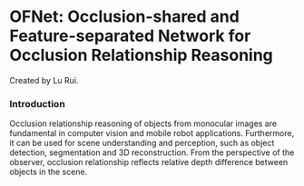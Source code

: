 # OFNet: Occlusion-shared and Feature-separated Network for Occlusion Relationship Reasoning

Created by Lu Rui.

### Introduction

Occlusion relationship reasoning of objects from monocular images are fundamental in computer vision and mobile robot applications. Furthermore, it can be used for scene understanding and perception, such as object detection, segmentation and 3D reconstruction. From the perspective of the observer, occlusion relationship reflects relative depth difference between objects in the scene.